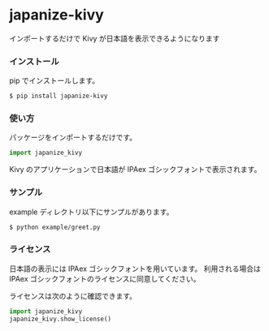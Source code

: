 # japanize-kivy

インポートするだけで Kivy が日本語を表示できるようになります

### インストール

pip でインストールします。

```sh
$ pip install japanize-kivy
```

### 使い方

パッケージをインポートするだけです。

```python
import japanize_kivy
```

Kivy のアプリケーションで日本語が IPAex ゴシックフォントで表示されます。

### サンプル

example ディレクトリ以下にサンプルがあります。

```sh
$ python example/greet.py
```

### ライセンス

日本語の表示には IPAex ゴシックフォントを用いています。
利用される場合は IPAex ゴシックフォントのライセンスに同意してください。

ライセンスは次のように確認できます。

```python
import japanize_kivy
japanize_kivy.show_license()
```